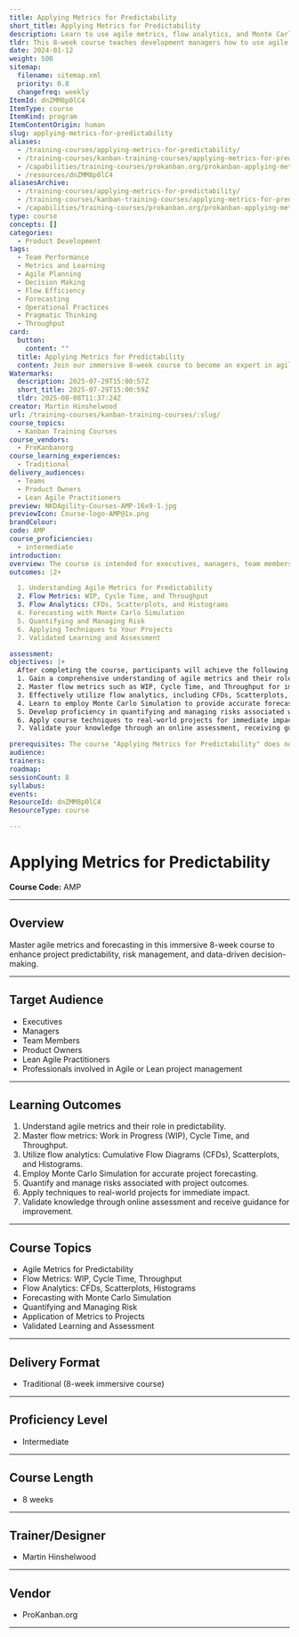 ```yaml
---
title: Applying Metrics for Predictability
short_title: Applying Metrics for Predictability
description: Learn to use agile metrics, flow analytics, and Monte Carlo simulation to improve project predictability, risk management, and data-driven decisions in real-world projects.
tldr: This 8-week course teaches development managers how to use agile metrics and forecasting tools like flow metrics and Monte Carlo simulation to improve project predictability and risk management. Participants will learn to apply these techniques directly to their projects for immediate results and validate their understanding through assessments. Consider enrolling to strengthen your team's data-driven decision-making and delivery reliability.
date: 2024-01-12
weight: 500
sitemap:
  filename: sitemap.xml
  priority: 0.8
  changefreq: weekly
ItemId: dnZMM8p0lC4
ItemType: course
ItemKind: program
ItemContentOrigin: human
slug: applying-metrics-for-predictability
aliases:
  - /training-courses/applying-metrics-for-predictability/
  - /training-courses/kanban-training-courses/applying-metrics-for-predictability/
  - /capabilities/training-courses/prokanban.org/prokanban-applying-metrics-for-predictability/
  - /resources/dnZMM8p0lC4
aliasesArchive:
  - /training-courses/applying-metrics-for-predictability/
  - /training-courses/kanban-training-courses/applying-metrics-for-predictability/
  - /capabilities/training-courses/prokanban.org/prokanban-applying-metrics-for-predictability/
type: course
concepts: []
categories:
  - Product Development
tags:
  - Team Performance
  - Metrics and Learning
  - Agile Planning
  - Decision Making
  - Flow Efficiency
  - Forecasting
  - Operational Practices
  - Pragmatic Thinking
  - Throughput
card:
  button:
    content: ""
  title: Applying Metrics for Predictability
  content: Join our immersive 8-week course to become an expert in agile metrics and forecasting. Gain the skills to predict project outcomes, reduce uncertainty, and improve your decision-making, all while learning at your own pace.
Watermarks:
  description: 2025-07-29T15:00:57Z
  short_title: 2025-07-29T15:00:59Z
  tldr: 2025-08-08T11:37:24Z
creator: Martin Hinshelwood
url: /training-courses/kanban-training-courses/:slug/
course_topics:
  - Kanban Training Courses
course_vendors:
  - ProKanbanorg
course_learning_experiences:
  - Traditional
delivery_audiences:
  - Teams
  - Product Owners
  - Lean Agile Practitioners
preview: NKDAgility-Courses-AMP-16x9-1.jpg
previewIcon: Course-logo-AMP@1x.png
brandColour: 
code: AMP
course_proficiencies:
  - intermediate
introduction: 
overview: The course is intended for executives, managers, team members, and anyone involved in Agile or Lean project management, aiming to enhance predictability and data-driven decision-making.
outcomes: |2+

  1. Understanding Agile Metrics for Predictability
  2. Flow Metrics: WIP, Cycle Time, and Throughput
  3. Flow Analytics: CFDs, Scatterplots, and Histograms
  4. Forecasting with Monte Carlo Simulation
  5. Quantifying and Managing Risk
  6. Applying Techniques to Your Projects
  7. Validated Learning and Assessment

assessment: 
objectives: |+
  After completing the course, participants will achieve the following: 
  1. Gain a comprehensive understanding of agile metrics and their role in predictability.
  2. Master flow metrics such as WIP, Cycle Time, and Throughput for improved project management.
  3. Effectively utilize flow analytics, including CFDs, Scatterplots, and Histograms, to enhance predictability.
  4. Learn to employ Monte Carlo Simulation to provide accurate forecasts for project timelines.
  5. Develop proficiency in quantifying and managing risks associated with project outcomes.
  6. Apply course techniques to real-world projects for immediate impact.
  7. Validate your knowledge through an online assessment, receiving guidance on areas for improvement.

prerequisites: The course "Applying Metrics for Predictability" does not have specified prerequisites. It is open to a wide range of professionals interested in agile metrics and forecasting, regardless of their prior knowledge or experience. However, participants may benefit from having a basic understanding of Agile or Lean methodologies.
audience: 
trainers: 
roadmap: 
sessionCount: 8
syllabus: 
events: 
ResourceId: dnZMM8p0lC4
ResourceType: course

---
```

# Applying Metrics for Predictability

**Course Code:** AMP

---

## Overview

Master agile metrics and forecasting in this immersive 8-week course to enhance project predictability, risk management, and data-driven decision-making.

---

## Target Audience

- Executives
- Managers
- Team Members
- Product Owners
- Lean Agile Practitioners
- Professionals involved in Agile or Lean project management

---

## Learning Outcomes

1. Understand agile metrics and their role in predictability.
2. Master flow metrics: Work in Progress (WIP), Cycle Time, and Throughput.
3. Utilize flow analytics: Cumulative Flow Diagrams (CFDs), Scatterplots, and Histograms.
4. Employ Monte Carlo Simulation for accurate project forecasting.
5. Quantify and manage risks associated with project outcomes.
6. Apply techniques to real-world projects for immediate impact.
7. Validate knowledge through online assessment and receive guidance for improvement.

---

## Course Topics

- Agile Metrics for Predictability
- Flow Metrics: WIP, Cycle Time, Throughput
- Flow Analytics: CFDs, Scatterplots, Histograms
- Forecasting with Monte Carlo Simulation
- Quantifying and Managing Risk
- Application of Metrics to Projects
- Validated Learning and Assessment

---

## Delivery Format

- Traditional (8-week immersive course)

---

## Proficiency Level

- Intermediate

---

## Course Length

- 8 weeks

---

## Trainer/Designer

- Martin Hinshelwood

---

## Vendor

- ProKanban.org

---
